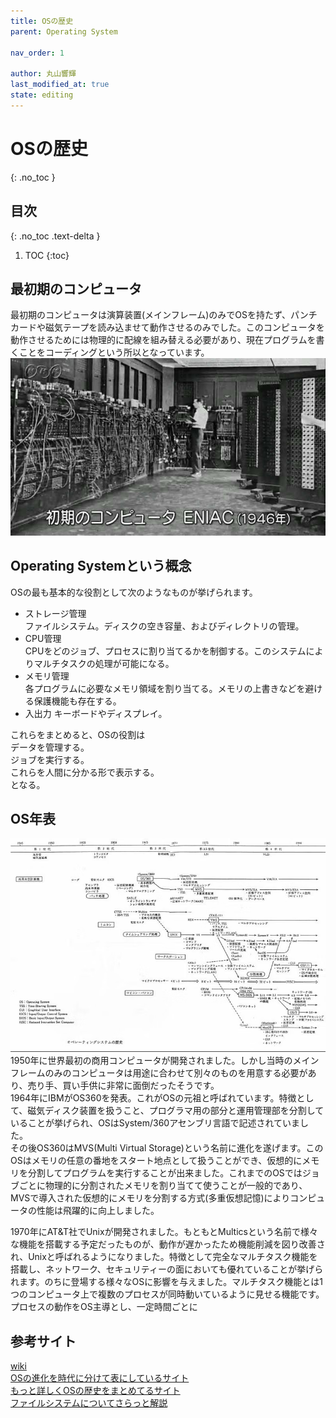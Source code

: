 ```yaml
---
title: OSの歴史
parent: Operating System

nav_order: 1

author: 丸山響輝
last_modified_at: true
state: editing
---
```


# **OSの歴史**
{: .no_toc }

## 目次
{: .no_toc .text-delta }

1. TOC
{:toc}

## 最初期のコンピュータ
最初期のコンピュータは演算装置(メインフレーム)のみでOSを持たず、パンチカードや磁気テープを読み込ませて動作させるのみでした。このコンピュータを動作させるためには物理的に配線を組み替える必要があり、現在プログラムを書くことをコーディングという所以となっています。  
![first_computer](imgs/001_first.jpg)

## Operating Systemという概念
OSの最も基本的な役割として次のようなものが挙げられます。  
- ストレージ管理  
ファイルシステム。ディスクの空き容量、およびディレクトリの管理。
- CPU管理  
CPUをどのジョブ、プロセスに割り当てるかを制御する。このシステムによりマルチタスクの処理が可能になる。
- メモリ管理  
各プログラムに必要なメモリ領域を割り当てる。メモリの上書きなどを避ける保護機能も存在する。
- 入出力
キーボードやディスプレイ。  

これらをまとめると、OSの役割は  
データを管理する。  
ジョブを実行する。  
これらを人間に分かる形で表示する。  
となる。

## OS年表
![history](imgs/history.png)
1950年に世界最初の商用コンピュータが開発されました。しかし当時のメインフレームのみのコンピュータは用途に合わせて別々のものを用意する必要があり、売り手、買い手供に非常に面倒だったそうです。  
1964年にIBMがOS360を発表。これがOSの元祖と呼ばれています。特徴として、磁気ディスク装置を扱うこと、プログラマ用の部分と運用管理部を分割していることが挙げられ、OSはSystem/360アセンブリ言語で記述されていました。  
その後OS360はMVS(Multi Virtual Storage)という名前に進化を遂げます。このOSはメモリの任意の番地をスタート地点として扱うことができ、仮想的にメモリを分割してプログラムを実行することが出来ました。これまでのOSではジョブごとに物理的に分割されたメモリを割り当てて使うことが一般的であり、MVSで導入された仮想的にメモリを分割する方式(多重仮想記憶)によりコンピュータの性能は飛躍的に向上しました。  

1970年にAT&T社でUnixが開発されました。もともとMulticsという名前で様々な機能を搭載する予定だったものが、動作が遅かったため機能削減を図り改善され、Unixと呼ばれるようになりました。特徴として完全なマルチタスク機能を搭載し、ネットワーク、セキュリティーの面においても優れていることが挙げられます。のちに登場する様々なOSに影響を与えました。マルチタスク機能とは1つのコンピュータ上で複数のプロセスが同時動いているように見せる機能です。プロセスの動作をOS主導とし、一定時間ごとに  



## 参考サイト
[wiki](https://ja.wikipedia.org/wiki/%E3%82%AA%E3%83%9A%E3%83%AC%E3%83%BC%E3%83%86%E3%82%A3%E3%83%B3%E3%82%B0%E3%82%B7%E3%82%B9%E3%83%86%E3%83%A0%E3%81%AE%E6%AD%B4%E5%8F%B2)  
[OSの進化を時代に分けて表にしているサイト](https://www.choge-blog.com/history/ostimeline/#toc4)  
[もっと詳しくOSの歴史をまとめてるサイト](https://kogures.com/hitoshi/history/pc-os/index.html)  
[ファイルシステムについてさらっと解説](https://wa3.i-3-i.info/word13127.html)  
[]()
